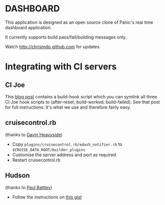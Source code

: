 DASHBOARD
=========

This application is designed as an open source clone of Panic's real time dashboard application.

It currently supports build pass/fail/building messages only.

Watch http://chrismdp.github.com for updates.

Integrating with CI servers
===========================

CI Joe
------
This [blog post](http://chrismdp.github.com/2010/03/multiple-ci-joes-with-rack-and-passenger/) contains a build-hook script which you can symlink all three CI Joe hook scripts to (after-reset, build-worked, build-failed). See that post for full instructions: It's what we use and therefore fairly easy.

cruisecontrol.rb
----------------
(thanks to [Gavin Heavyside](http://twitter.com/_hgavin))

* Copy `plugins/cruisecontrol.rb/edash_notifier.rb` to `$CRUISE_DATA_ROOT/builder_plugins`
* Customise the server address and port as required
* Restart cruisecontrol.rb

Hudson
------
(thanks to [Paul Battley](http://twitter.com/threedaymonk))

* Follow the instructions on [this gist](http://gist.github.com/349022)
